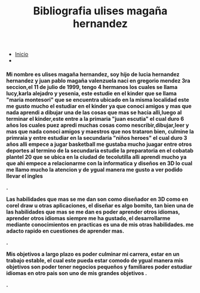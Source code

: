 
<!DOCTYPE html>
<html lang="es">

<head>
  <meta charset="UTF-8">
  <meta name="viewport" content="width=device-width, initial-scale=1.0">
  <title>MI BIBLIOGRAFIA</title>
  <link rel="stylesheet" href="https://maxcdn.bootstrapcdn.com/bootstrap/4.5.0/css/bootstrap.min.css">
  <link rel="stylesheet" href="styles.css">

</head>
<body>
  <!-- Header -->
  <header class="bg-primary text-white text-center">
    <h1>Bibliografia ulises magaña hernandez</h1>
  </header>

  <!-- Menú -->
  <nav class="navbar navbar-expand-sm bg-light navbar-light">
    <ul class="navbar-nav">
      <li class="nav-item">
        <a class="file:///C:/Users/ulise/Desktop/pag1/acerca-de.html" href="index.html">Inicio</a>
      </li>
      <li class="nav-item">
        <a class="nav-link" href="acerca-de.html"></a>
      </li>
    </ul>
  </nav>
  <!-- Contenido principal -->
  <div class="container">
    

 <h4>
         
<p>


Mi nombre es ulises magaña hernandez, soy hijo de lucia hernandez hernandez y juan pablo magaña valenzuela 
naci en gregorio mendez 3ra seccion,el 11 de julio de 1999, tengo 4 hermanos los cuales se llama lucy,karla
alejadro y yesenia, este estudie en el kinder que se llama "maria montesori" que se encuentra ubicado en la
misma localidad este me gusto mucho el estudiar en el kinder ya que conoci amigos y mas que nada aprendi  a
dibujar una de las cosas que mas se hacia alli,luego al terminar el kinder,este entre a la primaria "juan escutia"
el cual duro 6 años los cuales puez apredi muchas cosas como nescribir,dibujar,leer y mas que nada conoci amigos
y maestros que nos trataron bien, culmine la primraia y entre estudiar en la secundaria "niños heroes" el cual 
duro 3 años alli empece a jugar  basketball me gustaba mucho juagar entre otros deportes al termino de la secundaria
estudie la preparatoria en el cobatab plantel 20 que se ubica en la ciudad de tecolutilla alli aprendi mucho
ya que ahi empece a relacionarme con la informatica y diseños en 3D  lo cual me llamo mucho la atencion y de ygual 
manera me gusto a ver podido llevar el ingles


.</p>
 

<p>
Las habilidades que mas se me dan son como  diseñador en 3D como en corel draw u otras aplicaciones, el diseñar es algo bomito,
tan bien una de las habilidades que mas se me dan es poder aprender otros idiomas, aprender otros idiomas siempre me ha
gustado, el desarrollarme mediante conocimientos en practicas es una de mis otras habilidades. me adacto rapido en cuestiones
de aprender mas.

.</p>


<p>
Mis objetivos a largo plazo es poder culminar mi carrera, estar en un trabajo estable, el cual este pueda estar comodo de ygual manera mis objetivos son poder tener negocios pequeños y familiares poder estudiar idiomas en otro pais son uno de mis grandes
objetivos 
.</p>





.</h4>

  
  </div>

  <script src="script.js"></script>
</body>

</html>

